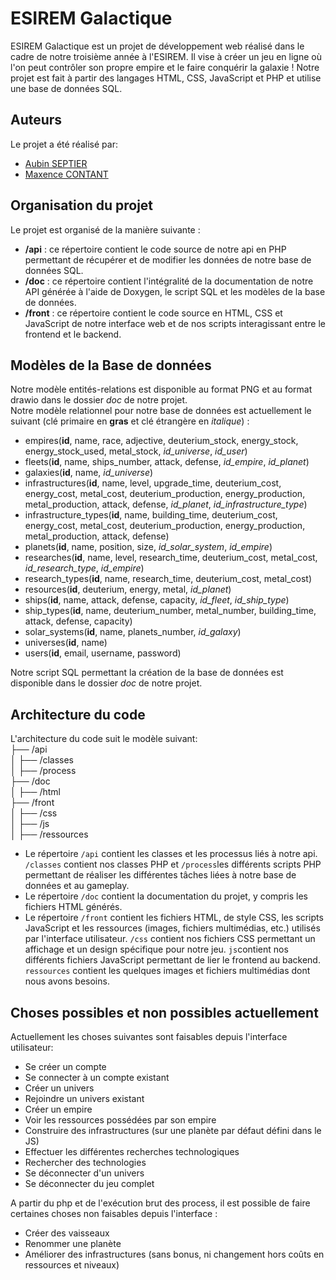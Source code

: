 # ESIREM Galactique

ESIREM Galactique est un projet de développement web réalisé dans le cadre de notre troisième année à l'ESIREM. Il vise à créer un jeu en ligne où l'on peut contrôler son propre empire et le faire conquérir la galaxie !
Notre projet est fait à partir des langages HTML, CSS, JavaScript et PHP et utilise une base de données SQL.

## Auteurs

Le projet a été réalisé par:
- [Aubin SEPTIER](https://github.com/AubinSeptier)
- [Maxence CONTANT](https://github.com/Maxencec21)

## Organisation du projet

Le projet est organisé de la manière suivante :

- **/api** : ce répertoire contient le code source de notre api en PHP permettant de récupérer et de modifier les données de notre base de données SQL.
- **/doc** : ce répertoire contient l'intégralité de la documentation de notre API générée à l'aide de Doxygen, le script SQL et les modèles de la base de données.
- **/front** : ce répertoire contient le code source en HTML, CSS et JavaScript de notre interface web et de nos scripts interagissant entre le frontend et le backend.

## Modèles de la Base de données

Notre modèle entités-relations est disponible au format PNG et au format drawio dans le dossier *doc* de notre projet.  
Notre modèle relationnel pour notre base de données est actuellement le suivant (clé primaire en **gras** et clé étrangère en *italique*) :    
- empires(**id**, name, race, adjective, deuterium_stock, energy_stock, energy_stock_used, metal_stock, *id_universe*, *id_user*)  
- fleets(**id**, name, ships_number, attack, defense, *id_empire*, *id_planet*)  
- galaxies(**id**, name, *id_universe*)  
- infrastructures(**id**, name, level, upgrade_time, deuterium_cost, energy_cost, metal_cost, deuterium_production, energy_production, metal_production, attack, defense, *id_planet*, *id_infrastructure_type*)  
- infrastructure_types(**id**, name, building_time, deuterium_cost, energy_cost, metal_cost, deuterium_production, energy_production, metal_production, attack, defense)  
- planets(**id**, name, position, size, *id_solar_system*, *id_empire*)  
- researches(**id**, name, level, research_time, deuterium_cost, metal_cost, *id_research_type*, *id_empire*)  
- research_types(**id**, name, research_time, deuterium_cost, metal_cost)  
- resources(**id**, deuterium, energy, metal, *id_planet*)  
- ships(**id**, name, attack, defense, capacity, *id_fleet*, *id_ship_type*)  
- ship_types(**id**, name, deuterium_number, metal_number, building_time, attack, defense, capacity)  
- solar_systems(**id**, name, planets_number, *id_galaxy*)
- universes(**id**, name)  
- users(**id**, email, username, password)  

Notre script SQL permettant la création de la base de données est disponible dans le dossier *doc* de notre projet.  

## Architecture du code

L'architecture du code suit le modèle suivant:  
├── /api  
│ ├── /classes  
│ ├── /process  
├── /doc  
│ ├── /html  
├── /front  
│ ├── /css  
│ ├── /js  
│ ├── /ressources  


- Le répertoire `/api` contient les classes et les processus liés à notre api. `/classes` contient nos classes PHP et `/process`les différents scripts PHP permettant de réaliser les différentes tâches liées à notre base de données et au gameplay.
- Le répertoire `/doc` contient la documentation du projet, y compris les fichiers HTML générés.
- Le répertoire `/front` contient les fichiers HTML, de style CSS, les scripts JavaScript et les ressources (images, fichiers multimédias, etc.) utilisés par l'interface utilisateur. `/css` contient nos fichiers CSS permettant un affichage et un design spécifique pour notre jeu. 
`js`contient nos différents fichiers JavaScript permettant de lier le frontend au backend. `ressources` contient les quelques images et fichiers multimédias dont nous avons besoins. 

## Choses possibles et non possibles actuellement  

Actuellement les choses suivantes sont faisables depuis l'interface utilisateur:  
- Se créer un compte
- Se connecter à un compte existant
- Créer un univers
- Rejoindre un univers existant
- Créer un empire
- Voir les ressources possédées par son empire
- Construire des infrastructures (sur une planète par défaut défini dans le JS)
- Effectuer les différentes recherches technologiques
- Rechercher des technologies
- Se déconnecter d'un univers
- Se déconnecter du jeu complet

A partir du php et de l'exécution brut des process, il est possible de faire certaines choses non faisables depuis l'interface :  
- Créer des vaisseaux
- Renommer une planète
- Améliorer des infrastructures (sans bonus, ni changement hors coûts en ressources et niveaux)




